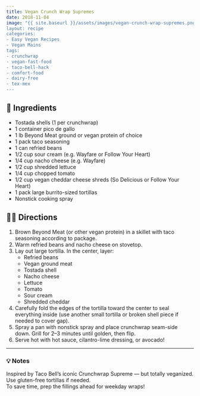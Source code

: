```yaml
---
title: Vegan Crunch Wrap Supremes
date: 2018-11-04
image: "{{ site.baseurl }}/assets/images/vegan-crunch-wrap-supremes.png
layout: recipe
categories:
- Easy Vegan Recipes
- Vegan Mains
tags:
- crunchwrap
- vegan-fast-food
- taco-bell-hack
- comfort-food
- dairy-free
- tex-mex
---
```


## 🧾 Ingredients

- Tostada shells (1 per crunchwrap)  
- 1 container pico de gallo  
- 1 lb Beyond Meat ground or vegan protein of choice  
- 1 pack taco seasoning  
- 1 can refried beans  
- 1/2 cup sour cream (e.g. Wayfare or Follow Your Heart)  
- 1/4 cup nacho cheese (e.g. Wayfare)  
- 1/2 cup shredded lettuce  
- 1/4 cup chopped tomato  
- 1/2 cup vegan cheddar cheese shreds (So Delicious or Follow Your Heart)  
- 1 pack large burrito-sized tortillas  
- Nonstick cooking spray  

## 👩‍🍳 Directions

1. Brown Beyond Meat (or other vegan protein) in a skillet with taco seasoning according to package.  
2. Warm refried beans and nacho cheese on stovetop.  
3. Lay out large tortilla. In the center, layer:  
   - Refried beans  
   - Vegan ground meat  
   - Tostada shell  
   - Nacho cheese  
   - Lettuce  
   - Tomato  
   - Sour cream  
   - Shredded cheddar  
4. Carefully fold the edges of the tortilla toward the center to seal everything inside (use another small tortilla or broken shell piece if needed to cover gap).  
5. Spray a pan with nonstick spray and place crunchwrap seam-side down. Grill for 2–3 minutes until golden, then flip.  
6. Serve hot with hot sauce, cilantro-lime dressing, or avocado!


---

### 💡 Notes

Inspired by Taco Bell’s iconic Crunchwrap Supreme — but totally veganized.  
Use gluten-free tortillas if needed.  
To save time, prep the fillings ahead for weekday wraps!
